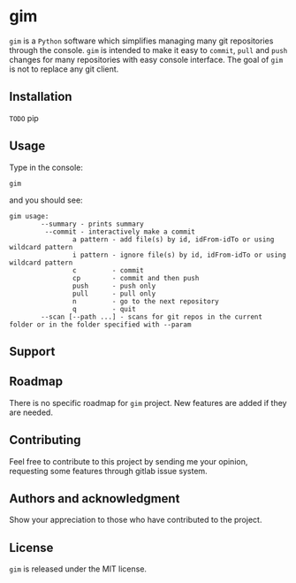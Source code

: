 # gim

`gim` is a `Python` software which simplifies managing many git repositories through the console. `gim` is intended to make it easy to `commit`, `pull` and `push` changes for many repositories with easy console interface. The goal of `gim` is not to replace any git client.


## Installation

`TODO` pip

## Usage

Type in the console:

```
gim
```

and you should see:

```
gim usage:
        --summary - prints summary
         --commit - interactively make a commit
                a pattern - add file(s) by id, idFrom-idTo or using wildcard pattern
                i pattern - ignore file(s) by id, idFrom-idTo or using wildcard pattern
                c         - commit
                cp        - commit and then push
                push      - push only
                pull      - pull only
                n         - go to the next repository
                q         - quit
        --scan [--path ...] - scans for git repos in the current folder or in the folder specified with --param
```

## Support


## Roadmap
There is no specific roadmap for `gim` project. New features are added if they are needed.

## Contributing
Feel free to contribute to this project by sending me your opinion, requesting some features through gitlab issue system.

## Authors and acknowledgment
Show your appreciation to those who have contributed to the project.

## License
`gim` is released under the MIT license.
